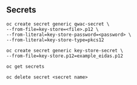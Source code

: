 ## Secrets

    oc create secret generic qwac-secret \
    --from-file=key-store=<file>.p12 \
    --from-literal=key-store-password=<password> \
    --from-literal=key-store-type=pkcs12

    oc create secret generic key-store-secret \
    --from-file=key-store.p12=example_eidas.p12

    oc get secrets
    
    oc delete secret <secret name>
